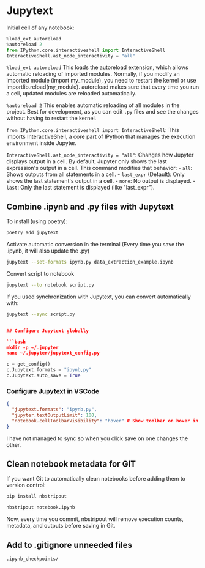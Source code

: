
# Jupytext

Initial cell of any notebook:

```python
%load_ext autoreload
%autoreload 2
from IPython.core.interactiveshell import InteractiveShell
InteractiveShell.ast_node_interactivity = "all"
```

`%load_ext autoreload` This loads the autoreload extension, which allows automatic reloading of imported modules. Normally, if you modify an imported module (import my_module), you need to restart the kernel or use importlib.reload(my_module). autoreload makes sure that every time you run a cell, updated modules are reloaded automatically.

`%autoreload 2` This enables automatic reloading of all modules in the project. Best for development, as you can edit `.py` files and see the changes without having to restart the kernel.

`from IPython.core.interactiveshell import InteractiveShell`: This imports InteractiveShell, a core part of IPython that manages the execution environment inside Jupyter.

`InteractiveShell.ast_node_interactivity = "all"`: Changes how Jupyter displays output in a cell. By default, Jupyter only shows the last expression's output in a cell. This command modifies that behavior:
    - `all`: Shows outputs from all statements in a cell.
    - `last_expr` (Default): Only shows the last statement's output in a cell.
    - `none`:  No output is displayed.
    - `last`: Only the last statement is displayed (like "last_expr").

## Combine .ipynb and .py files with Jupytext

To install (using poetry):

```bash
poetry add jupytext
```

Activate automatic conversion in the terminal (Every time you save the .ipynb, it will also update the .py)

```bash
jupytext --set-formats ipynb,py data_extraction_example.ipynb 
```

Convert script to notebook

```bash
jupytext --to notebook script.py
```

If you used synchronization with Jupytext, you can convert automatically with:

```bash
jupytext --sync script.py
```

```json

## Configure Jupytext globally

```bash
mkdir -p ~/.jupyter
nano ~/.jupyter/jupytext_config.py
```

```python
c = get_config()
c.Jupytext.formats = "ipynb,py"
c.Jupytext.auto_save = True
```

### Configure Jupytext in VSCode

```json
{
  "jupytext.formats": "ipynb,py",
  "jupyter.textOutputLimit": 100,
  "notebook.cellToolbarVisibility": "hover" # Show toolbar on hover in .py files
}
```

I have not managed to sync so when you click save on one changes the other.

## Clean notebook metadata for GIT

If you want Git to automatically clean notebooks before adding them to version control:

```bash
pip install nbstripout
```

```bash
nbstripout notebook.ipynb
```

Now, every time you commit, nbstripout will remove execution counts, metadata, and outputs before saving in Git.

## Add to .gitignore unneeded files

```bash
.ipynb_checkpoints/
```